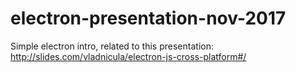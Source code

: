 # electron-presentation-nov-2017

Simple electron intro, related to this presentation: http://slides.com/vladnicula/electron-js-cross-platform#/
